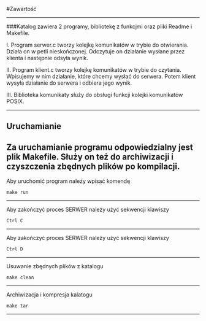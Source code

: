 #Zawartość

----------------------------------------------------------------
###Katalog zawiera 2 programy, bibliotekę z funkcjmi oraz pliki Readme i Makefile.

I. Program serwer.c tworzy kolejkę komunikatów w trybie do otwierania.
Działa on w petli nieskończonej. Odczytuje on działanie wysłane przez
klienta i następnie odsyła wynik.

II. Program klient.c tworzy kolejkę komunikatów w trybie do czytania.
Wpisujemy w nim działanie, które chcemy wysłać do serwera. Potem klient 
wysyła działanie do serwera i odbiera jego wynik.

III. Biblioteka komunikaty służy do obsługi funkcji kolejki komunikatów POSIX.

-----------------------------------------------------------------
Uruchamianie
-----------------------------------------------------------------
Za uruchamianie programu odpowiedzialny jest plik Makefile.
Służy on też do archiwizacji i czyszczenia zbędnych plików 
po kompilacji.
-----------------------------------------------------------------
Aby uruchomić program należy wpisać komendę 

    make run 
-----------------------------------------------------------------
Aby zakończyć proces SERWER należy użyć sekwencji klawiszy

    Ctrl C
-----------------------------------------------------------------
Aby zakończyć proces SERWER należy użyć sekwencji klawiszy
    
    Ctrl D
-----------------------------------------------------------------
Usuwanie zbędnych plików z katalogu
    
    make clean
-----------------------------------------------------------------
Archiwizacja i kompresja kalatogu
    
    make tar
-----------------------------------------------------------------